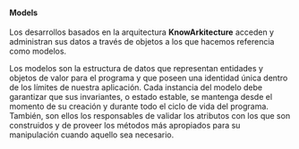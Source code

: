 #### Models

Los desarrollos basados en la arquitectura **KnowArkitecture** acceden y
administran sus datos a través de objetos a los que hacemos referencia
como modelos.

Los modelos son la estructura de datos que representan entidades y objetos
de valor para el programa y que poseen una identidad única dentro de los
límites de nuestra aplicación. Cada instancia del modelo debe garantizar que
sus invariantes, o estado estable, se mantenga desde el momento de su creación
y durante todo el ciclo de vida del programa. También, son ellos los
responsables de validar los atributos con los que son construidos y de proveer
los métodos más apropiados para su manipulación cuando aquello sea necesario.
